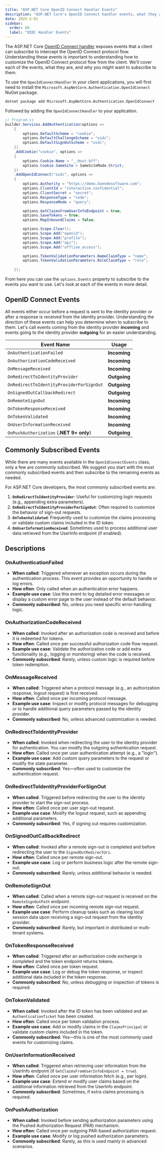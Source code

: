 ```yaml
---
title: "ASP.NET Core OpenID Connect Handler Events"
description: "ASP.NET Core's OpenID Connect handler events, what they are, and why you might want to use them."
date: 2025-5-01
sidebar:
  order: 60
  label: "OIDC Handler Events"
---
```


The ASP.NET Core [OpenID Connect handler][handler] exposes events that a client can subscribe to intercept the OpenID
Connect protocol flow. Understanding these events is important to understanding how to customize the OpenID Connect
protocol flow from the client. We'll cover each of the events, what they are, and why you might want to subscribe to
them.

To use the `OpenIdConnectHandler` in your client applications, you will first need to install the
`Microsoft.AspNetCore.Authentication.OpenIdConnect` NuGet package.

```bash
dotnet package add Microsoft.AspNetCore.Authentication.OpenIdConnect
```

Followed by adding the `OpenIdConnectHandler` to your application.

```csharp
// Program.cs
builder.Services.AddAuthentication(options =>
    {
        options.DefaultScheme = "cookie";
        options.DefaultChallengeScheme = "oidc";
        options.DefaultSignOutScheme = "oidc";
    })
    .AddCookie("cookie", options =>
    {
        options.Cookie.Name = "__Host-bff";
        options.Cookie.SameSite = SameSiteMode.Strict;
    })
    .AddOpenIdConnect("oidc", options =>
    {
        options.Authority = "https://demo.duendesoftware.com";
        options.ClientId = "interactive.confidential";
        options.ClientSecret = "secret";
        options.ResponseType = "code";
        options.ResponseMode = "query";

        options.GetClaimsFromUserInfoEndpoint = true;
        options.SaveTokens = true;
        options.MapInboundClaims = false;

        options.Scope.Clear();
        options.Scope.Add("openid");
        options.Scope.Add("profile");
        options.Scope.Add("api");
        options.Scope.Add("offline_access");

        options.TokenValidationParameters.NameClaimType = "name";
        options.TokenValidationParameters.RoleClaimType = "role";
        
    });
```

From here you can use the `options.Events` property to subscribe to the events you want to use. Let's look at each of the events in more detail.

## OpenID Connect Events

All events either occur before a request is sent to the identity provider or after a response is received from the
identity provider. Understanding the direction of these events can help you determine when to subscribe to them. Let's call events coming from the identity provider **incoming** and events going to the identity provider **outgoing** for an easier understanding.

| **Event Name**                           | **Usage**    |
|------------------------------------------|--------------|
| `OnAuthenticationFailed`                 | **Incoming** |
| `OnAuthorizationCodeReceived`            | **Incoming** |
| `OnMessageReceived`                      | **Incoming** |
| `OnRedirectToIdentityProvider`           | **Outgoing** |
| `OnRedirectToIdentityProviderForSignOut` | **Outgoing** |
| `OnSignedOutCallbackRedirect`            | **Outgoing** |
| `OnRemoteSignOut`                        | **Incoming** |
| `OnTokenResponseReceived`                | **Incoming** |
| `OnTokenValidated`                       | **Incoming** |
| `OnUserInformationReceived`              | **Incoming** |
| `OnPushAuthorization` (**.NET 9+ only**) | **Outgoing** |

## Commonly Subscribed Events

While there are many events available in the `OpenIdConnectEvents` class, only a few are commonly subscribed. We suggest you start with the most commonly subscribed events and then subscribe to the remaining events as needed.

For ASP.NET Core developers, the most commonly subscribed events are:

1. **`OnRedirectToIdentityProvider`**: Useful for customizing login requests (e.g., appending extra parameters).
2. **`OnRedirectToIdentityProviderForSignOut`**: Often required to customize the behavior of sign-out requests.
3. **`OnTokenValidated`**: Frequently used to customize the claims processing or validate custom claims included in the
   ID token.
4. **`OnUserInformationReceived`**: Sometimes used to process additional user data retrieved from the UserInfo
   endpoint (if enabled).

## Descriptions

### OnAuthenticationFailed

- **When called**: Triggered whenever an exception occurs during the authentication process. This event provides an
  opportunity to handle or log errors.
- **How often**: Only called when an authentication error happens.
- **Example use case**: Use this event to log detailed error messages or display a custom error page to the user instead
  of the default behavior.
- **Commonly subscribed**: No, unless you need specific error-handling logic.

### OnAuthorizationCodeReceived

- **When called**: Invoked after an authorization code is received and before it is redeemed for tokens.
- **How often**: Called once per successful authorization code flow request.
- **Example use case**: Validate the authorization code or add extra functionality (e.g., logging or monitoring) when
  the code is received.
- **Commonly subscribed**: Rarely, unless custom logic is required before token redemption.

### OnMessageReceived

- **When called**: Triggered when a protocol message (e.g., an authorization response, logout request) is first
  received.
- **How often**: Called once per incoming protocol message.
- **Example use case**: Inspect or modify protocol messages for debugging or to handle additional query parameters
  passed by the identity provider.
- **Commonly subscribed**: No, unless advanced customization is needed.

### OnRedirectToIdentityProvider

- **When called**: Invoked when redirecting the user to the identity provider for authentication. You can modify the
  outgoing authentication request.
- **How often**: Called once per user authentication attempt (e.g., a "login").
- **Example use case**: Add custom query parameters to the request or modify the state parameter.
- **Commonly subscribed**: Yes—often used to customize the authentication request.

### OnRedirectToIdentityProviderForSignOut

- **When called**: Triggered before redirecting the user to the identity provider to start the sign-out process.
- **How often**: Called once per user sign-out request.
- **Example use case**: Modify the logout request, such as appending additional parameters.
- **Commonly subscribed**: Yes, if signing out requires customization.

### OnSignedOutCallbackRedirect

- **When called**: Invoked after a remote sign-out is completed and before redirecting the user to the
  `SignedOutRedirectUri`.
- **How often**: Called once per remote sign-out.
- **Example use case**: Log or perform business logic after the remote sign-out.
- **Commonly subscribed**: Rarely, unless additional behavior is needed.

### OnRemoteSignOut

- **When called**: Called when a remote sign-out request is received on the `RemoteSignOutPath` endpoint.
- **How often**: Called once per incoming remote sign-out request.
- **Example use case**: Perform cleanup tasks such as clearing local session data upon receiving a sign-out request from
  the identity provider.
- **Commonly subscribed**: Rarely, but important in distributed or multi-tenant systems.

### OnTokenResponseReceived

- **When called**: Triggered after an authorization code exchange is completed and the token endpoint returns tokens.
- **How often**: Called once per token request.
- **Example use case**: Log or debug the token response, or inspect additional data included in the token response.
- **Commonly subscribed**: No, unless debugging or inspection of tokens is required.

### OnTokenValidated

- **When called**: Invoked after the ID token has been validated and an `AuthenticationTicket` has been created.
- **How often**: Called once per token validation process.
- **Example use case**: Add or modify claims in the `ClaimsPrincipal` or validate custom claims included in the token.
- **Commonly subscribed**: Yes—this is one of the most commonly used events for customizing claims.

### OnUserInformationReceived

- **When called**: Triggered when retrieving user information from the UserInfo endpoint (if
  `GetClaimsFromUserInfoEndpoint = true`).
- **How often**: Called once per user information fetch (e.g., per login).
- **Example use case**: Extend or modify user claims based on the additional information retrieved from the UserInfo
  endpoint.
- **Commonly subscribed**: Sometimes, if extra claims processing is required.

### OnPushAuthorization

- **When called**: Invoked before sending authorization parameters using the Pushed Authorization Request (PAR)
  mechanism.
- **How often**: Called once per outgoing PAR-based authorization request.
- **Example use case**: Modify or log pushed authorization parameters.
- **Commonly subscribed**: Rarely, as this is used mainly in advanced scenarios.

[handler]: https://learn.microsoft.com/en-us/dotnet/api/microsoft.aspnetcore.authentication.openidconnect.openidconnecthandler?view=aspnetcore-9.0